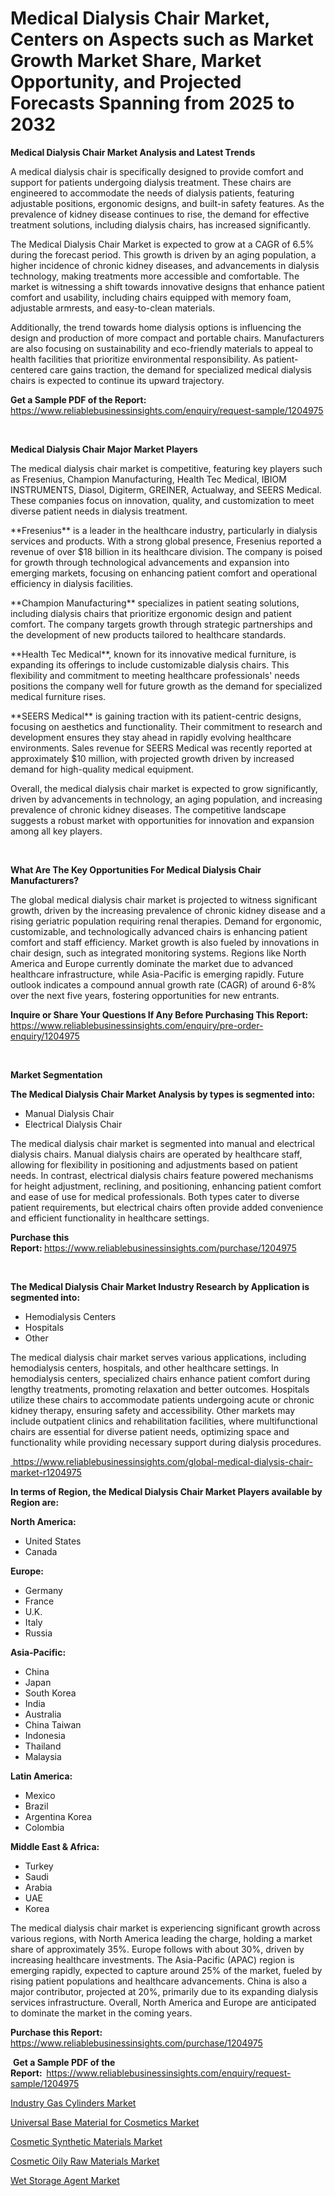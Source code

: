 <p><h1>Medical Dialysis Chair Market, Centers on Aspects such as Market Growth Market Share, Market Opportunity, and Projected Forecasts Spanning from 2025 to 2032</h1></p><p><strong>Medical Dialysis Chair Market Analysis and Latest Trends</strong></p>
<p><p>A medical dialysis chair is specifically designed to provide comfort and support for patients undergoing dialysis treatment. These chairs are engineered to accommodate the needs of dialysis patients, featuring adjustable positions, ergonomic designs, and built-in safety features. As the prevalence of kidney disease continues to rise, the demand for effective treatment solutions, including dialysis chairs, has increased significantly.</p><p>The Medical Dialysis Chair Market is expected to grow at a CAGR of 6.5% during the forecast period. This growth is driven by an aging population, a higher incidence of chronic kidney diseases, and advancements in dialysis technology, making treatments more accessible and comfortable. The market is witnessing a shift towards innovative designs that enhance patient comfort and usability, including chairs equipped with memory foam, adjustable armrests, and easy-to-clean materials.</p><p>Additionally, the trend towards home dialysis options is influencing the design and production of more compact and portable chairs. Manufacturers are also focusing on sustainability and eco-friendly materials to appeal to health facilities that prioritize environmental responsibility. As patient-centered care gains traction, the demand for specialized medical dialysis chairs is expected to continue its upward trajectory.</p></p>
<p><strong>Get a Sample PDF of the Report:&nbsp;</strong> <a href="https://www.reliablebusinessinsights.com/enquiry/request-sample/1204975?utm_campaign=63&utm_medium=2&utm_source=Github&utm_content=ia&utm_term=26032025&utm_id=medical-dialysis-chair">https://www.reliablebusinessinsights.com/enquiry/request-sample/1204975</a></p>
<p>&nbsp;</p>
<p><strong>Medical Dialysis Chair Major Market Players</strong></p>
<p><p>The medical dialysis chair market is competitive, featuring key players such as Fresenius, Champion Manufacturing, Health Tec Medical, IBIOM INSTRUMENTS, Diasol, Digiterm, GREINER, Actualway, and SEERS Medical. These companies focus on innovation, quality, and customization to meet diverse patient needs in dialysis treatment.</p><p>**Fresenius** is a leader in the healthcare industry, particularly in dialysis services and products. With a strong global presence, Fresenius reported a revenue of over $18 billion in its healthcare division. The company is poised for growth through technological advancements and expansion into emerging markets, focusing on enhancing patient comfort and operational efficiency in dialysis facilities.</p><p>**Champion Manufacturing** specializes in patient seating solutions, including dialysis chairs that prioritize ergonomic design and patient comfort. The company targets growth through strategic partnerships and the development of new products tailored to healthcare standards.</p><p>**Health Tec Medical**, known for its innovative medical furniture, is expanding its offerings to include customizable dialysis chairs. This flexibility and commitment to meeting healthcare professionals' needs positions the company well for future growth as the demand for specialized medical furniture rises.</p><p>**SEERS Medical** is gaining traction with its patient-centric designs, focusing on aesthetics and functionality. Their commitment to research and development ensures they stay ahead in rapidly evolving healthcare environments. Sales revenue for SEERS Medical was recently reported at approximately $10 million, with projected growth driven by increased demand for high-quality medical equipment.</p><p>Overall, the medical dialysis chair market is expected to grow significantly, driven by advancements in technology, an aging population, and increasing prevalence of chronic kidney diseases. The competitive landscape suggests a robust market with opportunities for innovation and expansion among all key players.</p></p>
<p>&nbsp;</p>
<p><strong>What Are The Key Opportunities For Medical Dialysis Chair Manufacturers?</strong></p>
<p><p>The global medical dialysis chair market is projected to witness significant growth, driven by the increasing prevalence of chronic kidney disease and a rising geriatric population requiring renal therapies. Demand for ergonomic, customizable, and technologically advanced chairs is enhancing patient comfort and staff efficiency. Market growth is also fueled by innovations in chair design, such as integrated monitoring systems. Regions like North America and Europe currently dominate the market due to advanced healthcare infrastructure, while Asia-Pacific is emerging rapidly. Future outlook indicates a compound annual growth rate (CAGR) of around 6-8% over the next five years, fostering opportunities for new entrants.</p></p>
<p><strong>Inquire or Share Your Questions If Any Before Purchasing This Report:</strong> <a href="https://www.reliablebusinessinsights.com/enquiry/pre-order-enquiry/1204975?utm_campaign=63&utm_medium=2&utm_source=Github&utm_content=ia&utm_term=26032025&utm_id=medical-dialysis-chair">https://www.reliablebusinessinsights.com/enquiry/pre-order-enquiry/1204975</a></p>
<p>&nbsp;</p>
<p><strong>Market Segmentation</strong></p>
<p><strong>The Medical Dialysis Chair Market Analysis by types is segmented into:</strong></p>
<p><ul><li>Manual Dialysis Chair</li><li>Electrical Dialysis Chair</li></ul></p>
<p><p>The medical dialysis chair market is segmented into manual and electrical dialysis chairs. Manual dialysis chairs are operated by healthcare staff, allowing for flexibility in positioning and adjustments based on patient needs. In contrast, electrical dialysis chairs feature powered mechanisms for height adjustment, reclining, and positioning, enhancing patient comfort and ease of use for medical professionals. Both types cater to diverse patient requirements, but electrical chairs often provide added convenience and efficient functionality in healthcare settings.</p></p>
<p><strong>Purchase this Report:&nbsp;</strong><a href="https://www.reliablebusinessinsights.com/purchase/1204975?utm_campaign=63&utm_medium=2&utm_source=Github&utm_content=ia&utm_term=26032025&utm_id=medical-dialysis-chair">https://www.reliablebusinessinsights.com/purchase/1204975</a></p>
<p>&nbsp;</p>
<p><strong>The Medical Dialysis Chair Market Industry Research by Application is segmented into:</strong></p>
<p><ul><li>Hemodialysis Centers</li><li>Hospitals</li><li>Other</li></ul></p>
<p><p>The medical dialysis chair market serves various applications, including hemodialysis centers, hospitals, and other healthcare settings. In hemodialysis centers, specialized chairs enhance patient comfort during lengthy treatments, promoting relaxation and better outcomes. Hospitals utilize these chairs to accommodate patients undergoing acute or chronic kidney therapy, ensuring safety and accessibility. Other markets may include outpatient clinics and rehabilitation facilities, where multifunctional chairs are essential for diverse patient needs, optimizing space and functionality while providing necessary support during dialysis procedures.</p></p>
<p><a href="https://www.reliablebusinessinsights.com/global-medical-dialysis-chair-market-r1204975?utm_campaign=63&utm_medium=2&utm_source=Github&utm_content=ia&utm_term=26032025&utm_id=medical-dialysis-chair">&nbsp;https://www.reliablebusinessinsights.com/global-medical-dialysis-chair-market-r1204975</a></p>
<p><strong>In terms of Region, the Medical Dialysis Chair Market Players available by Region are:</strong></p>
<p>
    <p> <strong> North America: </strong>
        <ul>
            <li>United States</li>
            <li>Canada</li>
        </ul>
        </p> 
    <p> <strong> Europe: </strong>
        <ul>
            <li>Germany</li>
            <li>France</li>
            <li>U.K.</li>
            <li>Italy</li>
            <li>Russia</li>
        </ul>
        </p> 
    <p> <strong> Asia-Pacific: </strong>
        <ul>
            <li>China</li>
            <li>Japan</li>
            <li>South Korea</li>
            <li>India</li>
            <li>Australia</li>
            <li>China Taiwan</li>
            <li>Indonesia</li>
            <li>Thailand</li>
            <li>Malaysia</li>
        </ul>
        </p> 
    <p> <strong> Latin America: </strong>
        <ul>
            <li>Mexico</li>
            <li>Brazil</li>
            <li>Argentina Korea</li>
            <li>Colombia</li>
        </ul>
        </p> 
    <p> <strong> Middle East & Africa: </strong>
        <ul>
            <li>Turkey</li>
            <li>Saudi</li>
            <li>Arabia</li>
            <li>UAE</li>
            <li>Korea</li>
        </ul>
    </p>
    </p>
<p><p>The medical dialysis chair market is experiencing significant growth across various regions, with North America leading the charge, holding a market share of approximately 35%. Europe follows with about 30%, driven by increasing healthcare investments. The Asia-Pacific (APAC) region is emerging rapidly, expected to capture around 25% of the market, fueled by rising patient populations and healthcare advancements. China is also a major contributor, projected at 20%, primarily due to its expanding dialysis services infrastructure. Overall, North America and Europe are anticipated to dominate the market in the coming years.</p></p>
<p><strong>Purchase this Report: </strong><a href="https://www.reliablebusinessinsights.com/purchase/1204975?utm_campaign=63&utm_medium=2&utm_source=Github&utm_content=ia&utm_term=26032025&utm_id=medical-dialysis-chair">https://www.reliablebusinessinsights.com/purchase/1204975</a></p>
<p>&nbsp;<strong>Get a Sample PDF of the Report:&nbsp;&nbsp;</strong><a href="https://www.reliablebusinessinsights.com/enquiry/request-sample/1204975?utm_campaign=63&utm_medium=2&utm_source=Github&utm_content=ia&utm_term=26032025&utm_id=medical-dialysis-chair">https://www.reliablebusinessinsights.com/enquiry/request-sample/1204975</a></p>
<p><strong></strong></p>
<p><p><a href="https://github.com/jemmysolin5k/Market-Research-Report-List-1/blob/main/industry-gas-cylinders-market.md?utm_campaign=63&utm_medium=2&utm_source=Github&utm_content=ia&utm_term=26032025&utm_id=medical-dialysis-chair">Industry Gas Cylinders Market</a></p><p><a href="https://github.com/rokiahgrendy/Market-Research-Report-List-1/blob/main/universal-base-material-for-cosmetics-market.md?utm_campaign=63&utm_medium=2&utm_source=Github&utm_content=ia&utm_term=26032025&utm_id=medical-dialysis-chair">Universal Base Material for Cosmetics Market</a></p><p><a href="https://github.com/kaniselway4c/Market-Research-Report-List-1/blob/main/cosmetic-synthetic-materials-market.md?utm_campaign=63&utm_medium=2&utm_source=Github&utm_content=ia&utm_term=26032025&utm_id=medical-dialysis-chair">Cosmetic Synthetic Materials Market</a></p><p><a href="https://github.com/steegwajma22/Market-Research-Report-List-1/blob/main/cosmetic-oily-raw-materials-market.md?utm_campaign=63&utm_medium=2&utm_source=Github&utm_content=ia&utm_term=26032025&utm_id=medical-dialysis-chair">Cosmetic Oily Raw Materials Market</a></p><p><a href="https://github.com/rubiogruis0p/Market-Research-Report-List-1/blob/main/wet-storage-agent-market.md?utm_campaign=63&utm_medium=2&utm_source=Github&utm_content=ia&utm_term=26032025&utm_id=medical-dialysis-chair">Wet Storage Agent Market</a></p></p>